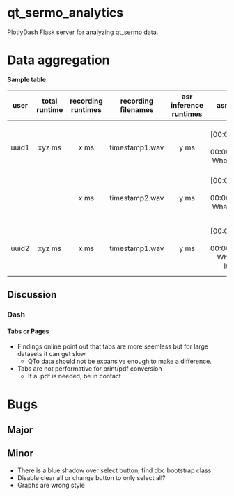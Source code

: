 # qt_sermo_analytics
PlotlyDash Flask server for analyzing qt_sermo data.


# Data aggregation

**Sample table**

|  user | total runtime | recording runtimes | recording filenames | asr inference runtimes |                   asr results                   | user prompts | prompt runtimes |           prompt results           | robot runtimes |       robot tts       | robot gestures |
|:-----:|:-------------:|:------------------:|:-------------------:|:----------------------:|:-----------------------------------------------:|:------------:|:---------------:|:----------------------------------:|:--------------:|:---------------------:|:--------------:|
| uuid1 | xyz ms        | x ms               | timestamp1.wav       | y ms                   |  [00:00:00.000 --> 00:00:02.000]   Who are you? | Who are you? | z ms            | Hello!  *beep boop* My name is QT! | v ms           | Hello! My name is QT! | Greet        |
| |  | x ms               | timestamp2.wav       | y ms                   |  [00:00:00.000 --> 00:00:03.000]   What can you do? | What can you do? | z ms            | I can dance! *wiggle wiggle* | v ms           | I can dance | Dance        |
| uuid2 | xyz ms        | x ms               | timestamp1.wav       | y ms                   |  [00:00:00.000 --> 00:00:04.000]   What is for lunch? | Lunch? | z ms            | Yummy, I love lunch in my tummy! *burp* | v ms           | Yummy! I love lunch in my tummy! | Happy        |


## Discussion
### Dash
#### Tabs or Pages
- Findings online point out that tabs are more seemless but for large datasets it can get slow.
    - QTo data should not be expansive enough to make a difference.
- Tabs are not performative for print/pdf conversion
    - If a .pdf is needed, be in contact

# Bugs
## Major

## Minor
- There is a blue shadow over select button; find dbc bootstrap class
- Disable clear all or change button to only select all?
- Graphs are wrong style
